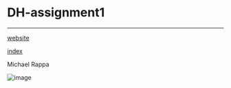 # DH-assignment1

---
[website](https://michaelrappa.github.io/DH-assignment1)

[index](https://michaelrappa.github.io/DH-assignment1/index)

Michael Rappa

![image](https://i.kym-cdn.com/entries/icons/mobile/000/018/929/graphic_design_is_my_passion.jpg)
